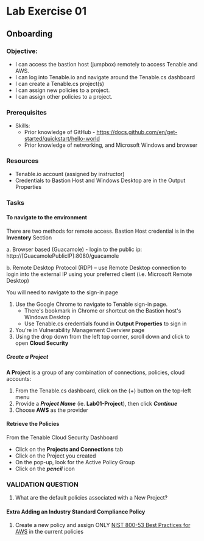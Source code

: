 # Lab Exercise 01
## Onboarding

### Objective:

- I can access the bastion host (jumpbox) remotely to access Tenable and AWS.
- I can log into Tenable.io and navigate around the Tenable.cs dashboard
- I can create a Tenable.cs project(s)
- I can assign new policies to a project.
- I can assign other policies to a project.


### Prerequisites
- Skills:
    - Prior knowledge of GitHub - https://docs.github.com/en/get-started/quickstart/hello-world
    - Prior knowledge of networking, and Microsoft Windows and browser

### Resources
- Tenable.io account (assigned by instructor)
- Credentials to Bastion Host and Windows Desktop are in the Output Properties

### Tasks

#### To navigate to the environment
There are two methods for remote access. Bastion Host credential is in the **Inventory** Section

a. Browser based (Guacamole) - login to the public ip: http://[GuacamolePublicIP]:8080/guacamole

b. Remote Desktop Protocol (RDP) – use Remote Desktop connection to login into the external IP using your preferred client (i.e. Microsoft Remote Desktop)

You will need to navigate to the sign-in page
1. Use the Google Chrome to navigate to Tenable sign-in page. 
	- There's bookmark in Chrome or shortcut on the Bastion host's Windows Desktop 
	- Use Tenable.cs credentials found in **Output Properties** to sign in
2. You're in Vulnerability Management Overview page
3. Using the drop down from the left top corner, scroll down and click to open **Cloud Security**

##### Create a Project
**A Project** is a group of any combination of connections, policies, cloud accounts:
1.  From the Tenable.cs dashboard, click on the (+) button on the top-left menu  
1.  Provide a ***Project Name*** (ie. **Lab01-Project**), then click ***Continue***
1.  Choose **AWS** as the provider

#### Retrieve the Policies
From the Tenable Cloud Security Dashboard
- Click on the **Projects and Connections** tab
- Click on the Project you created	
- On the pop-up, look for the Active Policy Group
- Click on the ***pencil*** icon


### VALIDATION QUESTION

1.  What are the default policies associated with a New Project?

#### **Extra** Adding an Industry Standard Compliance Policy
1.  Create a new policy and assign ONLY <u>NIST 800-53 Best Practices for AWS</u> in the current policies